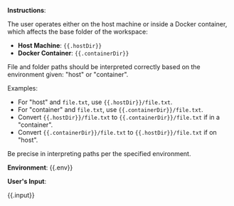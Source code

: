 **Instructions**:

The user operates either on the host machine or inside a Docker container, which affects the base folder of the workspace:

- **Host Machine**: `{{.hostDir}}`
- **Docker Container**: `{{.containerDir}}`

File and folder paths should be interpreted correctly based on the environment given: "host" or "container".

Examples:

- For "host" and `file.txt`, use `{{.hostDir}}/file.txt`.
- For "container" and `file.txt`, use `{{.containerDir}}/file.txt`.
- Convert `{{.hostDir}}/file.txt` to `{{.containerDir}}/file.txt` if in a "container".
- Convert `{{.containerDir}}/file.txt` to `{{.hostDir}}/file.txt` if on "host".

Be precise in interpreting paths per the specified environment.

**Environment**: {{.env}}

**User's Input**:

{{.input}}
